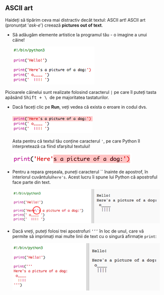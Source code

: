 ## ASCII art

Haideți să tipărim ceva mai distractiv decât textul: ASCII art! ASCII art (pronunțat '*ask-e*') creează **pictures out of text**.

+ Să adăugăm elemente artistice la programul tău - o imagine a unui câine!
    
    ![captură de ecran](images/me-dog.png)

Picioarele câinelui sunt realizate folosind caracterul `|` pe care îl puteți tasta apăsând <kbd>Shift + \ </kbd> de pe majoritatea tastaturilor.

+ Dacă faceți clic pe **Run**, veți vedea că exista o eroare in codul dvs.
    
    ![captură de ecran](images/me-dog-bug.png)
    
    Asta pentru că textul tău conține caracterul `'`, pe care Python îl interpretează ca fiind sfarșitul textului!
    
    ![captură de ecran](images/me-dog-quote.png)

+ Pentru a repara greșeala, puneți caracterul `` înainte de apostrof, în interiorul cuvântului`here's`. Acest lucru îi spune lui Python că apostroful face parte din text.
    
    ![captură de ecran](images/me-dog-bug-fix.png)

+ Dacă vreți, puteți folosi trei apostrofuri `‘’’` în loc de unul, care vă permite să imprimați mai multe linii de text cu o singură afirmație `print`:
    
    ![captură de ecran](images/me-dog-triple-quote.png)